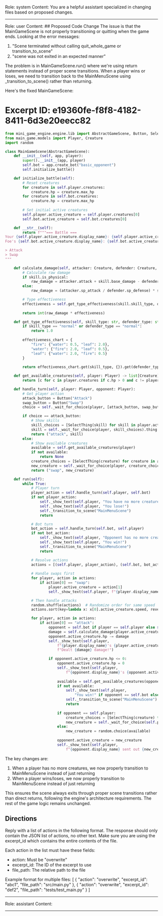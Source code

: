 Role: system
Content: You are a helpful assistant specialized in changing files based on proposed changes.
__________________
Role: user
Content: ## Proposed Code Change
The issue is that the MainGameScene is not properly transitioning or quitting when the game ends. Looking at the error messages:

1. "Scene terminated without calling quit_whole_game or transition_to_scene"
2. "scene was not exited in an expected manner"

The problem is in MainGameScene.run() where we're using return statements instead of proper scene transitions. When a player wins or loses, we need to transition back to the MainMenuScene using _transition_to_scene() rather than returning.

Here's the fixed MainGameScene:

# Excerpt ID: e19360fe-f8f8-4182-8411-6d3e20eecc82
```python main_game/scenes/main_game_scene.py
from mini_game_engine.engine.lib import AbstractGameScene, Button, SelectThing
from main_game.models import Player, Creature
import random

class MainGameScene(AbstractGameScene):
    def __init__(self, app, player):
        super().__init__(app, player)
        self.bot = app.create_bot("basic_opponent")
        self.initialize_battle()

    def initialize_battle(self):
        # Reset creatures
        for creature in self.player.creatures:
            creature.hp = creature.max_hp
        for creature in self.bot.creatures:
            creature.hp = creature.max_hp
            
        # Set initial active creatures
        self.player.active_creature = self.player.creatures[0]
        self.bot.active_creature = self.bot.creatures[0]

    def __str__(self):
        return f"""=== Battle ===
Your {self.player.active_creature.display_name}: {self.player.active_creature.hp}/{self.player.active_creature.max_hp} HP
Foe's {self.bot.active_creature.display_name}: {self.bot.active_creature.hp}/{self.bot.active_creature.max_hp} HP

> Attack
> Swap
"""

    def calculate_damage(self, attacker: Creature, defender: Creature, skill):
        # Calculate raw damage
        if skill.is_physical:
            raw_damage = attacker.attack + skill.base_damage - defender.defense
        else:
            raw_damage = (attacker.sp_attack / defender.sp_defense) * skill.base_damage

        # Type effectiveness
        effectiveness = self.get_type_effectiveness(skill.skill_type, defender.creature_type)
        
        return int(raw_damage * effectiveness)

    def get_type_effectiveness(self, skill_type: str, defender_type: str) -> float:
        if skill_type == "normal" or defender_type == "normal":
            return 1.0
            
        effectiveness_chart = {
            "fire": {"water": 0.5, "leaf": 2.0},
            "water": {"fire": 2.0, "leaf": 0.5},
            "leaf": {"water": 2.0, "fire": 0.5}
        }
        
        return effectiveness_chart.get(skill_type, {}).get(defender_type, 1.0)

    def get_available_creatures(self, player: Player) -> list[Creature]:
        return [c for c in player.creatures if c.hp > 0 and c != player.active_creature]

    def handle_turn(self, player: Player, opponent: Player):
        # Get player action
        attack_button = Button("Attack")
        swap_button = Button("Swap")
        choice = self._wait_for_choice(player, [attack_button, swap_button])

        if choice == attack_button:
            # Show skills
            skill_choices = [SelectThing(skill) for skill in player.active_creature.skills]
            skill = self._wait_for_choice(player, skill_choices).thing
            return ("attack", skill)
        else:
            # Show available creatures
            available = self.get_available_creatures(player)
            if not available:
                return None
            creature_choices = [SelectThing(creature) for creature in available]
            new_creature = self._wait_for_choice(player, creature_choices).thing
            return ("swap", new_creature)

    def run(self):
        while True:
            # Player turn
            player_action = self.handle_turn(self.player, self.bot)
            if not player_action:
                self._show_text(self.player, "You have no more creatures!")
                self._show_text(self.player, "You lose!")
                self._transition_to_scene("MainMenuScene")
                return

            # Bot turn
            bot_action = self.handle_turn(self.bot, self.player)
            if not bot_action:
                self._show_text(self.player, "Opponent has no more creatures!")
                self._show_text(self.player, "You win!")
                self._transition_to_scene("MainMenuScene")
                return

            # Resolve actions
            actions = [(self.player, player_action), (self.bot, bot_action)]
            
            # Handle swaps first
            for player, action in actions:
                if action[0] == "swap":
                    player.active_creature = action[1]
                    self._show_text(self.player, f"{player.display_name} swapped to {action[1].display_name}!")

            # Then handle attacks
            random.shuffle(actions)  # Randomize order for same speed
            actions.sort(key=lambda x: x[0].active_creature.speed, reverse=True)

            for player, action in actions:
                if action[0] == "attack":
                    opponent = self.bot if player == self.player else self.player
                    damage = self.calculate_damage(player.active_creature, opponent.active_creature, action[1])
                    opponent.active_creature.hp -= damage
                    self._show_text(self.player, 
                        f"{player.display_name}'s {player.active_creature.display_name} used {action[1].display_name}! "
                        f"Dealt {damage} damage!")

                    if opponent.active_creature.hp <= 0:
                        opponent.active_creature.hp = 0
                        self._show_text(self.player, 
                            f"{opponent.display_name}'s {opponent.active_creature.display_name} was knocked out!")
                        
                        available = self.get_available_creatures(opponent)
                        if not available:
                            self._show_text(self.player, 
                                "You win!" if opponent == self.bot else "You lose!")
                            self._transition_to_scene("MainMenuScene")
                            return
                        
                        if opponent == self.player:
                            creature_choices = [SelectThing(creature) for creature in available]
                            new_creature = self._wait_for_choice(self.player, creature_choices).thing
                        else:
                            new_creature = random.choice(available)
                        
                        opponent.active_creature = new_creature
                        self._show_text(self.player, 
                            f"{opponent.display_name} sent out {new_creature.display_name}!")
```

The key changes are:

1. When a player has no more creatures, we now properly transition to MainMenuScene instead of just returning
2. When a player wins/loses, we now properly transition to MainMenuScene instead of just returning

This ensures the scene always exits through proper scene transitions rather than direct returns, following the engine's architecture requirements. The rest of the game logic remains unchanged.

## Directions
Reply with a list of actions in the following format. The response should only contain the JSON list of actions, no other text.
Make sure you are using the excerpt_id which contains the entire contents of the file.

Each action in the list must have these fields:
- action: Must be "overwrite"
- excerpt_id: The ID of the excerpt to use
- file_path: The relative path to the file

Example format for multiple files:
[
    {
        "action": "overwrite",
        "excerpt_id": "abc1",
        "file_path": "src/main.py"
    },
    {
        "action": "overwrite",
        "excerpt_id": "def2",
        "file_path": "tests/test_main.py"
    }
]
__________________
Role: assistant
Content: 
__________________
